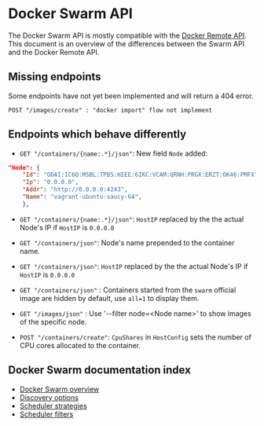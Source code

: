 <!--[metadata]>
+++
aliases = ["api/swarm-api/", "/swarm/api/"]
title = "Docker Swarm API"
description = "Swarm API"
keywords = ["docker, swarm, clustering,  api"]
[menu.main]
parent="workw_swarm"
weight=99
+++
<![end-metadata]-->

# Docker Swarm API

The Docker Swarm API is mostly compatible with the [Docker Remote API](https://docs.docker.com/reference/api/docker_remote_api/). This document is an overview of the differences between the Swarm API and the Docker Remote API.

## Missing endpoints

Some endpoints have not yet been implemented and will return a 404 error.

```
POST "/images/create" : "docker import" flow not implement
```

## Endpoints which behave differently

* `GET "/containers/{name:.*}/json"`: New field `Node` added:

```json
"Node": {
	"Id": "ODAI:IC6Q:MSBL:TPB5:HIEE:6IKC:VCAM:QRNH:PRGX:ERZT:OK46:PMFX",
	"Ip": "0.0.0.0",
	"Addr": "http://0.0.0.0:4243",
	"Name": "vagrant-ubuntu-saucy-64",
    },
```
* `GET "/containers/{name:.*}/json"`: `HostIP` replaced by the the actual Node's IP if `HostIP` is `0.0.0.0`

* `GET "/containers/json"`: Node's name prepended to the container name.

* `GET "/containers/json"`: `HostIP` replaced by the the actual Node's IP if `HostIP` is `0.0.0.0`

* `GET "/containers/json"` : Containers started from the `swarm` official image are hidden by default, use `all=1` to display them.

* `GET "/images/json"` : Use '--filter node=\<Node name\>' to show images of the specific node.

* `POST "/containers/create"`: `CpuShares` in `HostConfig` sets the number of CPU cores allocated to the container.

## Docker Swarm documentation index

- [Docker Swarm overview](https://docs.docker.com/swarm/)
- [Discovery options](https://docs.docker.com/swarm/discovery/)
- [Scheduler strategies](https://docs.docker.com/swarm/scheduler/strategy/)
- [Scheduler filters](https://docs.docker.com/swarm/scheduler/filter/)
